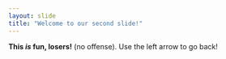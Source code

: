 ```yaml
---
layout: slide
title: "Welcome to our second slide!"
---
```

**This *is* fun, losers!** (no offense).
Use the left arrow to go back!
